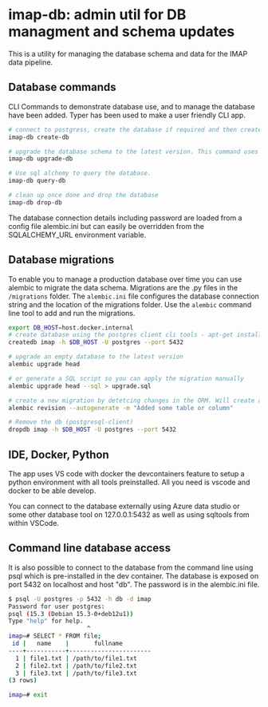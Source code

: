 # imap-db: admin util for DB managment and schema updates

This is a utility for managing the database schema and data for the IMAP data pipeline.

## Database commands

CLI Commands to demonstrate database use, and to manage the database have been added. Typer has been used to make a user friendly CLI app.

```bash
# connect to postgress, create the database if required and then create 2 tables based on the ORM.  Thhis comand shows how to use the ORM to create the database schema and populate some rows of data
imap-db create-db

# upgrade the database schema to the latest version. This command uses alembic to apply the migrations in the migrations folder
imap-db upgrade-db

# Use sql alchemy to query the database.
imap-db query-db

# clean up once done and drop the database
imap-db drop-db
```

The database connection details including password are loaded from a config file alembic.ini but can easily be overridden from the SQLALCHEMY_URL environment variable.

## Database migrations

To enable you to manage a production database over time you can use alembic to migrate the data schema. Migrations are the .py files in the `/migrations` folder. The `alembic.ini` file configures the database connection string and the location of the migrations folder. Use the `alembic` command line tool to add and run the migrations.

```bash
export DB_HOST=host.docker.internal
# create database using the postgres client cli tools - apt-get install -y postgresql-client
createdb imap -h $DB_HOST -U postgres --port 5432

# upgrade an empty database to the latest version
alembic upgrade head

# or generate a SQL script so you can apply the migration manually
alembic upgrade head --sql > upgrade.sql

# create a new migration by detetcing changes in the ORM. Will create a new file in the migrations folder
alembic revision --autogenerate -m "Added some table or column"

# Remove the db (postgresql-client)
dropdb imap -h $DB_HOST -U postgres --port 5432
```

## IDE, Docker, Python

The app uses VS code with docker the devcontainers feature to setup a python environment with all tools preinstalled. All you need is vscode and docker to be able develop.

You can connect to the database externally using Azure data studio or some other database tool on 127.0.0.1:5432 as well as using sqltools from within VSCode.

## Command line database access

It is also possible to connect to the database from the command line using psql which is pre-installed in the dev container. The database is exposed on port 5432 on localhost and host "db". The password is in the alembic.ini file.

```bash
$ psql -U postgres -p 5432 -h db -d imap
Password for user postgres:
psql (15.3 (Debian 15.3-0+deb12u1))
Type "help" for help.
                      ^
imap=# SELECT * FROM file;
 id |   name    |       fullname
----+-----------+-----------------------
  1 | file1.txt | /path/to/file1.txt
  2 | file2.txt | /path/to/file2.txt
  3 | file3.txt | /path/to/file3.txt
(3 rows)

imap=# exit
```
